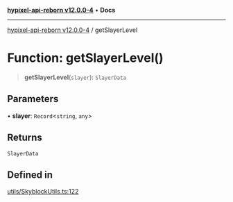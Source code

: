 [**hypixel-api-reborn v12.0.0-4**](../README.md) • **Docs**

***

[hypixel-api-reborn v12.0.0-4](../globals.md) / getSlayerLevel

# Function: getSlayerLevel()

> **getSlayerLevel**(`slayer`): `SlayerData`

## Parameters

• **slayer**: `Record`\<`string`, `any`\>

## Returns

`SlayerData`

## Defined in

[utils/SkyblockUtils.ts:122](https://github.com/Kathund/REBORN-docs-TEST/blob/1c14a4fa83649d1c26475bdd62d394bf5095b016/src/utils/SkyblockUtils.ts#L122)
